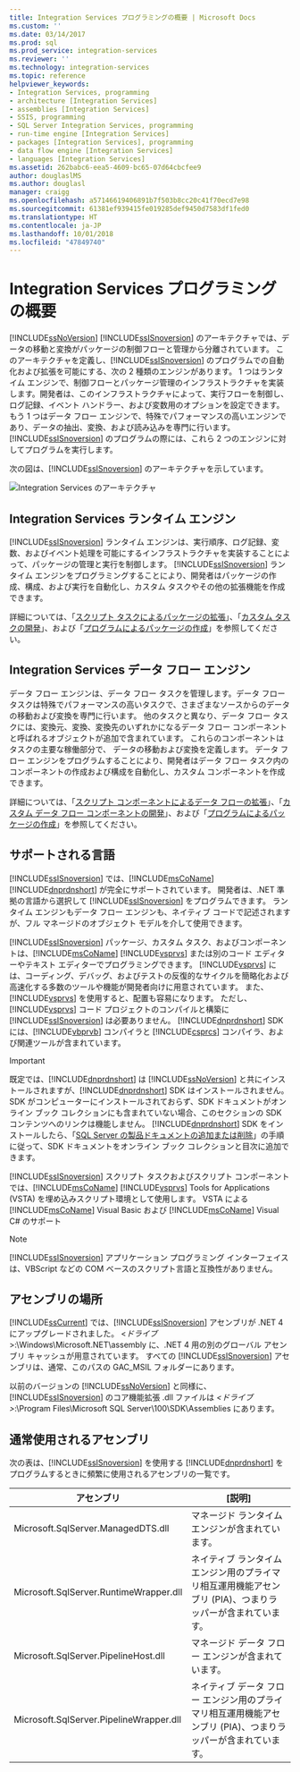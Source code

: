 ```yaml
---
title: Integration Services プログラミングの概要 | Microsoft Docs
ms.custom: ''
ms.date: 03/14/2017
ms.prod: sql
ms.prod_service: integration-services
ms.reviewer: ''
ms.technology: integration-services
ms.topic: reference
helpviewer_keywords:
- Integration Services, programming
- architecture [Integration Services]
- assemblies [Integration Services]
- SSIS, programming
- SQL Server Integration Services, programming
- run-time engine [Integration Services]
- packages [Integration Services], programming
- data flow engine [Integration Services]
- languages [Integration Services]
ms.assetid: 262babc6-eea5-4609-bc65-07d64cbcfee9
author: douglaslMS
ms.author: douglasl
manager: craigg
ms.openlocfilehash: a57146619406891b7f503b8cc20c41f70ecd7e98
ms.sourcegitcommit: 61381ef939415fe019285def9450d7583df1fed0
ms.translationtype: HT
ms.contentlocale: ja-JP
ms.lasthandoff: 10/01/2018
ms.locfileid: "47849740"
---
```

# <a name="integration-services-programming-overview"></a>Integration Services プログラミングの概要
  [!INCLUDE[ssNoVersion](../includes/ssnoversion-md.md)] [!INCLUDE[ssISnoversion](../includes/ssisnoversion-md.md)] のアーキテクチャでは、データの移動と変換がパッケージの制御フローと管理から分離されています。 このアーキテクチャを定義し、[!INCLUDE[ssISnoversion](../includes/ssisnoversion-md.md)] のプログラムでの自動化および拡張を可能にする、次の 2 種類のエンジンがあります。 1 つはランタイム エンジンで、制御フローとパッケージ管理のインフラストラクチャを実装します。開発者は、このインフラストラクチャによって、実行フローを制御し、ログ記録、イベント ハンドラー、および変数用のオプションを設定できます。 もう 1 つはデータ フロー エンジンで、特殊でパフォーマンスの高いエンジンであり、データの抽出、変換、および読み込みを専門に行います。 [!INCLUDE[ssISnoversion](../includes/ssisnoversion-md.md)] のプログラムの際には、これら 2 つのエンジンに対してプログラムを実行します。  
  
 次の図は、[!INCLUDE[ssISnoversion](../includes/ssisnoversion-md.md)] のアーキテクチャを示しています。  
  
 ![Integration Services のアーキテクチャ](../integration-services/media/mw-dts-01.gif "Integration Services のアーキテクチャ")  
  
## <a name="integration-services-run-time-engine"></a>Integration Services ランタイム エンジン  
 [!INCLUDE[ssISnoversion](../includes/ssisnoversion-md.md)] ランタイム エンジンは、実行順序、ログ記録、変数、およびイベント処理を可能にするインフラストラクチャを実装することによって、パッケージの管理と実行を制御します。 [!INCLUDE[ssISnoversion](../includes/ssisnoversion-md.md)] ランタイム エンジンをプログラミングすることにより、開発者はパッケージの作成、構成、および実行を自動化し、カスタム タスクやその他の拡張機能を作成できます。  
  
 詳細については、「[スクリプト タスクによるパッケージの拡張](../integration-services/extending-packages-scripting/task/extending-the-package-with-the-script-task.md)」、「[カスタム タスクの開発](../integration-services/extending-packages-custom-objects/task/developing-a-custom-task.md)」、および「[プログラムによるパッケージの作成](../integration-services/building-packages-programmatically/building-packages-programmatically.md)」を参照してください。  
  
## <a name="integration-services-data-flow-engine"></a>Integration Services データ フロー エンジン  
 データ フロー エンジンは、データ フロー タスクを管理します。データ フロー タスクは特殊でパフォーマンスの高いタスクで、さまざまなソースからのデータの移動および変換を専門に行います。 他のタスクと異なり、データ フロー タスクには、変換元、変換、変換先のいずれかになるデータ フロー コンポーネントと呼ばれるオブジェクトが追加で含まれています。 これらのコンポーネントはタスクの主要な稼働部分で、 データの移動および変換を定義します。 データ フロー エンジンをプログラムすることにより、開発者はデータ フロー タスク内のコンポーネントの作成および構成を自動化し、カスタム コンポーネントを作成できます。  
  
 詳細については、「[スクリプト コンポーネントによるデータ フローの拡張](../integration-services/extending-packages-scripting/data-flow-script-component/extending-the-data-flow-with-the-script-component.md)」、「[カスタム データ フロー コンポーネントの開発](../integration-services/extending-packages-custom-objects/data-flow/developing-a-custom-data-flow-component.md)」、および「[プログラムによるパッケージの作成](../integration-services/building-packages-programmatically/building-packages-programmatically.md)」を参照してください。  
  
## <a name="supported-languages"></a>サポートされる言語  
 [!INCLUDE[ssISnoversion](../includes/ssisnoversion-md.md)] では、[!INCLUDE[msCoName](../includes/msconame-md.md)] [!INCLUDE[dnprdnshort](../includes/dnprdnshort-md.md)] が完全にサポートされています。 開発者は、.NET 準拠の言語から選択して [!INCLUDE[ssISnoversion](../includes/ssisnoversion-md.md)] をプログラムできます。 ランタイム エンジンもデータ フロー エンジンも、ネイティブ コードで記述されますが、フル マネージドのオブジェクト モデルを介して使用できます。  
  
 [!INCLUDE[ssISnoversion](../includes/ssisnoversion-md.md)] パッケージ、カスタム タスク、およびコンポーネントは、[!INCLUDE[msCoName](../includes/msconame-md.md)] [!INCLUDE[vsprvs](../includes/vsprvs-md.md)] または別のコード エディターやテキスト エディターでプログラミングできます。 [!INCLUDE[vsprvs](../includes/vsprvs-md.md)] には、コーディング、デバッグ、およびテストの反復的なサイクルを簡略化および高速化する多数のツールや機能が開発者向けに用意されています。 また、[!INCLUDE[vsprvs](../includes/vsprvs-md.md)] を使用すると、配置も容易になります。 ただし、[!INCLUDE[vsprvs](../includes/vsprvs-md.md)] コード プロジェクトのコンパイルと構築に [!INCLUDE[ssISnoversion](../includes/ssisnoversion-md.md)] は必要ありません。 [!INCLUDE[dnprdnshort](../includes/dnprdnshort-md.md)] SDK には、[!INCLUDE[vbprvb](../includes/vbprvb-md.md)] コンパイラと [!INCLUDE[csprcs](../includes/csprcs-md.md)] コンパイラ、および関連ツールが含まれています。  
  
> [!IMPORTANT]  
>  既定では、[!INCLUDE[dnprdnshort](../includes/dnprdnshort-md.md)] は [!INCLUDE[ssNoVersion](../includes/ssnoversion-md.md)] と共にインストールされますが、[!INCLUDE[dnprdnshort](../includes/dnprdnshort-md.md)] SDK はインストールされません。 SDK がコンピューターにインストールされておらず、SDK ドキュメントがオンライン ブック コレクションにも含まれていない場合、このセクションの SDK コンテンツへのリンクは機能しません。 [!INCLUDE[dnprdnshort](../includes/dnprdnshort-md.md)] SDK をインストールしたら、「[SQL Server の製品ドキュメントの追加または削除](http://msdn.microsoft.com/library/ef798cc8-87cf-4d60-a7bf-9e061bdd0052)」の手順に従って、SDK ドキュメントをオンライン ブック コレクションと目次に追加できます。  
  
 [!INCLUDE[ssISnoversion](../includes/ssisnoversion-md.md)] スクリプト タスクおよびスクリプト コンポーネントでは、[!INCLUDE[msCoName](../includes/msconame-md.md)] [!INCLUDE[vsprvs](../includes/vsprvs-md.md)] Tools for Applications (VSTA) を埋め込みスクリプト環境として使用します。 VSTA による [!INCLUDE[msCoName](../includes/msconame-md.md)] Visual Basic および [!INCLUDE[msCoName](../includes/msconame-md.md)] Visual C# のサポート  
  
> [!NOTE]  
>  [!INCLUDE[ssISnoversion](../includes/ssisnoversion-md.md)] アプリケーション プログラミング インターフェイスは、VBScript などの COM ベースのスクリプト言語と互換性がありません。  
  
## <a name="locating-assemblies"></a>アセンブリの場所  
 [!INCLUDE[ssCurrent](../includes/sscurrent-md.md)] では、[!INCLUDE[ssISnoversion](../includes/ssisnoversion-md.md)] アセンブリが .NET 4 にアップグレードされました。 \<*ドライブ*>:\Windows\Microsoft.NET\assembly に、.NET 4 用の別のグローバル アセンブリ キャッシュが用意されています。 すべての [!INCLUDE[ssISnoversion](../includes/ssisnoversion-md.md)] アセンブリは、通常、このパスの GAC_MSIL フォルダーにあります。  
  
 以前のバージョンの [!INCLUDE[ssNoVersion](../includes/ssnoversion-md.md)] と同様に、[!INCLUDE[ssISnoversion](../includes/ssisnoversion-md.md)] のコア機能拡張 .dll ファイルは *\<ドライブ>*:\Program Files\Microsoft SQL Server\100\SDK\Assemblies にあります。  
  
## <a name="commonly-used-assemblies"></a>通常使用されるアセンブリ  
 次の表は、[!INCLUDE[ssISnoversion](../includes/ssisnoversion-md.md)] を使用する [!INCLUDE[dnprdnshort](../includes/dnprdnshort-md.md)] をプログラムするときに頻繁に使用されるアセンブリの一覧です。  
  
|アセンブリ|[説明]|  
|--------------|-----------------|  
|Microsoft.SqlServer.ManagedDTS.dll|マネージド ランタイム エンジンが含まれています。|  
|Microsoft.SqlServer.RuntimeWrapper.dll|ネイティブ ランタイム エンジン用のプライマリ相互運用機能アセンブリ (PIA)、つまりラッパーが含まれています。|  
|Microsoft.SqlServer.PipelineHost.dll|マネージド データ フロー エンジンが含まれています。|  
|Microsoft.SqlServer.PipelineWrapper.dll|ネイティブ データ フロー エンジン用のプライマリ相互運用機能アセンブリ (PIA)、つまりラッパーが含まれています。|  
  
  
